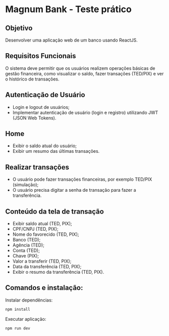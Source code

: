 # Magnum Bank - Teste prático

## Objetivo
Desenvolver uma aplicação web de um banco usando ReactJS.

## Requisitos Funcionais

O sistema deve permitir que os usuários realizem operações básicas de gestão financeira, como visualizar o saldo, fazer transações (TED/PIX) e ver o histórico de transações.

## Autenticação de Usuário
- Login e logout de usuários;
- Implementar autenticação de usuário (login e registro) utilizando JWT (JSON Web Tokens).

## Home
- Exibir o saldo atual do usuário;
- Exibir um resumo das últimas transações.

## Realizar transações
- O usuário pode fazer transações financeiras, por exemplo TED/PIX (simulação);
- O usuário precisa digitar a senha de transação para fazer a transferência.

## Conteúdo da tela de transação
- Exibir saldo atual (TED, PIX);
- CPF/CNPJ (TED, PIX);
- Nome do favorecido (TED, PIX);
- Banco (TED);
- Agência (TED);
- Conta (TED);
- Chave (PIX);
- Valor a transferir (TED, PIX);
- Data da transferência (TED, PIX);
- Exibir o resumo da transferência (TED, PIX).

## Comandos e instalação:

Instalar dependências:
```bash
npm install
```

Executar aplicação:
```bash
npm run dev
```